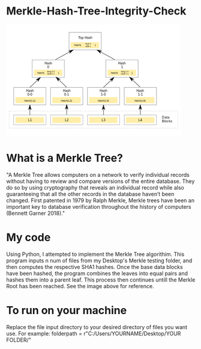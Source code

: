 # Merkle-Hash-Tree-Integrity-Check
![Merkle Tree Example](https://raw.githubusercontent.com/Tech-Zen/Merkle-Hash-Tree-Integrity-Check/main/Hash_Tree.svg.png)

# What is a Merkle Tree?
"A Merkle Tree allows computers on a network to verify individual records without having to review and compare versions of the entire database. They do so by using cryptography that reveals an individual record while also guaranteeing that all the other records in the database haven’t been changed. First patented in 1979 by Ralph Merkle, Merkle trees have been an important key to database verification throughout the history of computers (Bennett Garner 2018)."

# My code
Using Python, I attempted to implement the Merkle Tree algorithim. This program inputs n num of files from my Desktop's Merkle testing folder, and then computes the respective SHA1 hashes. Once the base data blocks have been hashed, the program combines the leaves into equal pairs and hashes them into a parent leaf. This process then continues untill the Merkle Root has been reached. See the image above for reference.

# To run on your machine
Replace the file input directory to your desired directory of files you want use. 
For example: folderpath = r"C:/Users/YOURNAME/Desktop/YOUR FOLDER/"
